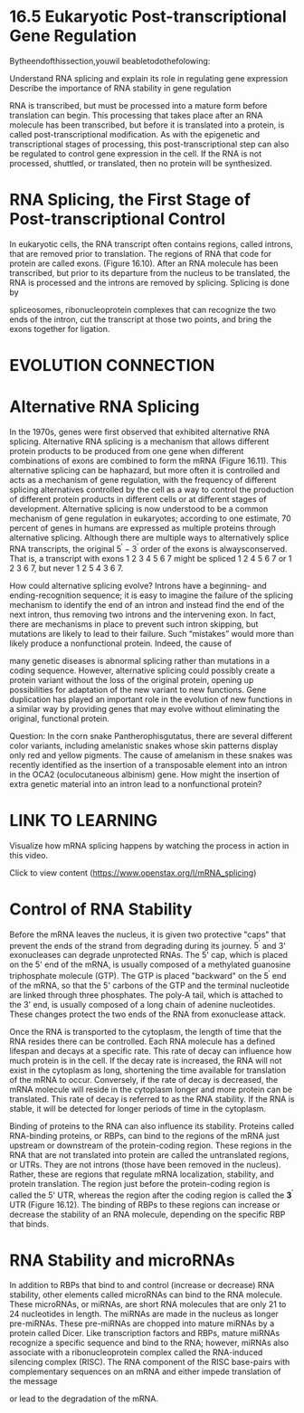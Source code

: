 # 16.5 Eukaryotic Post-transcriptional Gene Regulation

Bytheendofthissection,youwil beabletodothefolowing:

Understand RNA splicing and explain its role in regulating gene expression Describe the importance of RNA stability in gene regulation

RNA is transcribed, but must be processed into a mature form before translation can begin. This processing that takes place after an RNA molecule has been transcribed, but before it is translated into a protein, is called post-transcriptional modification. As with the epigenetic and transcriptional stages of processing, this post-transcriptional step can also be regulated to control gene expression in the cell. If the RNA is not processed, shuttled, or translated, then no protein will be synthesized.

# RNA Splicing, the First Stage of Post-transcriptional Control

In eukaryotic cells, the RNA transcript often contains regions, called introns, that are removed prior to translation. The regions of RNA that code for protein are called exons. (Figure 16.10). After an RNA molecule has been transcribed, but prior to its departure from the nucleus to be translated, the RNA is processed and the introns are removed by splicing. Splicing is done by

spliceosomes, ribonucleoprotein complexes that can recognize the two ends of the intron, cut the transcript at those two points, and bring the exons together for ligation.

# EVOLUTION CONNECTION

# Alternative RNA Splicing

In the 1970s, genes were first observed that exhibited alternative RNA splicing. Alternative RNA splicing is a mechanism that allows different protein products to be produced from one gene when different combinations of exons are combined to form the mRNA (Figure 16.11). This alternative splicing can be haphazard, but more often it is controlled and acts as a mechanism of gene regulation, with the frequency of different splicing alternatives controlled by the cell as a way to control the production of different protein products in different cells or at different stages of development. Alternative splicing is now understood to be a common mechanism of gene regulation in eukaryotes; according to one estimate, 70 percent of genes in humans are expressed as multiple proteins through alternative splicing. Although there are multiple ways to alternatively splice RNA transcripts, the original $5 ^ { \prime } - 3 ^ { \prime }$ order of the exons is alwaysconserved. That is, a transcript with exons 1 2 3 4 5 6 7 might be spliced 1 2 4 5 6 7 or 1 2 3 6 7, but never 1 2 5 4 3 6 7.

How could alternative splicing evolve? Introns have a beginning- and ending-recognition sequence; it is easy to imagine the failure of the splicing mechanism to identify the end of an intron and instead find the end of the next intron, thus removing two introns and the intervening exon. In fact, there are mechanisms in place to prevent such intron skipping, but mutations are likely to lead to their failure. Such “mistakes” would more than likely produce a nonfunctional protein. Indeed, the cause of

many genetic diseases is abnormal splicing rather than mutations in a coding sequence. However, alternative splicing could possibly create a protein variant without the loss of the original protein, opening up possibilities for adaptation of the new variant to new functions. Gene duplication has played an important role in the evolution of new functions in a similar way by providing genes that may evolve without eliminating the original, functional protein.

Question: In the corn snake Pantherophisgutatus, there are several different color variants, including amelanistic snakes whose skin patterns display only red and yellow pigments. The cause of amelanism in these snakes was recently identified as the insertion of a transposable element into an intron in the OCA2 (oculocutaneous albinism) gene. How might the insertion of extra genetic material into an intron lead to a nonfunctional protein?

# LINK TO LEARNING

Visualize how mRNA splicing happens by watching the process in action in this video.

Click to view content (https://www.openstax.org/l/mRNA_splicing)

# Control of RNA Stability

Before the mRNA leaves the nucleus, it is given two protective "caps" that prevent the ends of the strand from degrading during its journey. $5 ^ { \prime }$ and 3' exonucleases can degrade unprotected RNAs. The 5' cap, which is placed on the 5' end of the mRNA, is usually composed of a methylated guanosine triphosphate molecule (GTP). The GTP is placed "backward" on the $5 ^ { \prime }$ end of the mRNA, so that the 5' carbons of the GTP and the terminal nucleotide are linked through three phosphates. The poly-A tail, which is attached to the 3' end, is usually composed of a long chain of adenine nucleotides. These changes protect the two ends of the RNA from exonuclease attack.

Once the RNA is transported to the cytoplasm, the length of time that the RNA resides there can be controlled. Each RNA molecule has a defined lifespan and decays at a specific rate. This rate of decay can influence how much protein is in the cell. If the decay rate is increased, the RNA will not exist in the cytoplasm as long, shortening the time available for translation of the mRNA to occur. Conversely, if the rate of decay is decreased, the mRNA molecule will reside in the cytoplasm longer and more protein can be translated. This rate of decay is referred to as the RNA stability. If the RNA is stable, it will be detected for longer periods of time in the cytoplasm.

Binding of proteins to the RNA can also influence its stability. Proteins called RNA-binding proteins, or RBPs, can bind to the regions of the mRNA just upstream or downstream of the protein-coding region. These regions in the RNA that are not translated into protein are called the untranslated regions, or UTRs. They are not introns (those have been removed in the nucleus). Rather, these are regions that regulate mRNA localization, stability, and protein translation. The region just before the protein-coding region is called the 5' UTR, whereas the region after the coding region is called the ${ \pmb 3 } ^ { \prime }$ UTR (Figure 16.12). The binding of RBPs to these regions can increase or decrease the stability of an RNA molecule, depending on the specific RBP that binds.

# RNA Stability and microRNAs

In addition to RBPs that bind to and control (increase or decrease) RNA stability, other elements called microRNAs can bind to the RNA molecule. These microRNAs, or miRNAs, are short RNA molecules that are only 21 to 24 nucleotides in length. The miRNAs are made in the nucleus as longer pre-miRNAs. These pre-miRNAs are chopped into mature miRNAs by a protein called Dicer. Like transcription factors and RBPs, mature miRNAs recognize a specific sequence and bind to the RNA; however, miRNAs also associate with a ribonucleoprotein complex called the RNA-induced silencing complex (RISC). The RNA component of the RISC base-pairs with complementary sequences on an mRNA and either impede translation of the message

or lead to the degradation of the mRNA.